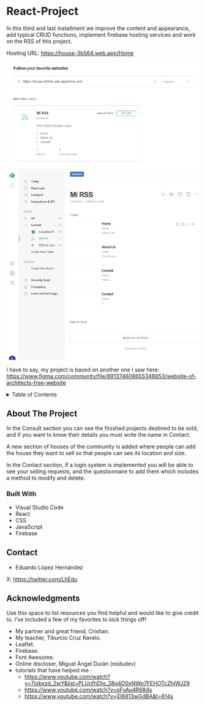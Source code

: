 # React-Project
In this third and last installment we improve the content and appearance, add typical CRUD functions, implement firebase hosting services and work on the RSS of this project.

Hosting URL: https://house-3b564.web.app/Home 

![VerficacionFEEDLY](/public/capturaConfirmacion.png)
![VerficacionFEEDLY2](/public/confirmacion2.png)

I have to say, my project is based on another one I saw here: https://www.figma.com/community/file/891374608655348853/website-of-architects-free-website

<!-- TABLE OF CONTENTS -->
<details>
  <summary>Table of Contents</summary>
  <ol>
    <li>
      <a href="#about-the-project">About The Project</a>
      <ul>
        <li><a href="#built-with">Built With</a></li>
      </ul>
    </li>
    <li><a href="#contact">Contact</a></li>
    <li><a href="#acknowledgments">Acknowledgments</a></li>
  </ol>
</details>

<!-- ABOUT THE PROJECT -->
## About The Project
In the Consult section you can see the finished projects destined to be sold, and if you want to know their details you must write the name in Contact.

A new section of houses of the community is added where people can add the house they want to sell so that people can see its location and size.

In the Contact section, if a login system is implemented you will be able to see your selling requests, and the questionnaire to add them which includes a method to modify and delete. 

### Built With

* Visual Studio Code
* React
* CSS
* JavaScript
* Firebase

<!-- CONTACT -->
## Contact

- Eduardo López Hernández

X: https://twitter.com/LhEdu

<!-- ACKNOWLEDGMENTS -->
## Acknowledgments
Use this space to list resources you find helpful and would like to give credit to. I've included a few of my favorites to kick things off!
* My partner and great friend, Cristian.
* My teacher, Tiburcio Cruz Ravelo.
* Leaflet.
* Firebase.
* Font Awesome.
* Online discloser, Miguel Ángel Durán (midudev)
* tutorials that have helped me :
  - https://www.youtube.com/watch?v=7iobxzd_2wY&list=PLUofhDIg_38q4D0xNWp7FEHOTcZhjWJ29
  - https://www.youtube.com/watch?v=pFyAu4R684s
  - https://www.youtube.com/watch?v=jD6813wGdBA&t=614s
